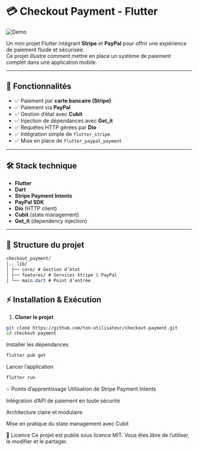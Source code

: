 # 💳 Checkout Payment - Flutter

![Demo](https://github.com/user-attachments/assets/7331e19c-e630-4e09-a52e-e0fc0bf5622e)

Un mini projet Flutter intégrant **Stripe** et **PayPal** pour offrir une expérience de paiement fluide et sécurisée.  
Ce projet illustre comment mettre en place un système de paiement complet dans une application mobile.

---

## 🚀 Fonctionnalités
- ✅ Paiement par **carte bancaire (Stripe)**
- ✅ Paiement via **PayPal**
- ✅ Gestion d’état avec **Cubit**
- ✅ Injection de dépendances avec **Get_it**
- ✅ Requêtes HTTP gérées par **Dio**
- ✅ Intégration simple de `flutter_stripe`
- ✅ Mise en place de `flutter_paypal_payment`

---

## 🛠️ Stack technique
- **Flutter**
- **Dart**
- **Stripe Payment Intents**
- **PayPal SDK**
- **Dio** (HTTP client)
- **Cubit** (state management)
- **Get_it** (dependency injection)

---

## 📂 Structure du projet
```css
checkout_payment/
│-- lib/
│ ├── core/ # Gestion d’état
│ ├── features/ # Services Stripe & PayPal
│ └── main.dart # Point d’entrée
```

## ⚡ Installation & Exécution

1. **Cloner le projet**
```bash
git clone https://github.com/ton-utilisateur/checkout-payment.git
cd checkout-payment
```
Installer les dépendances

```bash
flutter pub get
```
Lancer l’application

```bash
flutter run
```

💡 Points d’apprentissage
Utilisation de Stripe Payment Intents

Intégration d’API de paiement en toute sécurité

Architecture claire et modulaire

Mise en pratique du state management avec Cubit


📄 Licence
Ce projet est publié sous licence MIT.
Vous êtes libre de l’utiliser, le modifier et le partager.
